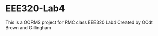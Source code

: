 # EEE320-Lab4
This is a OORMS project for RMC class EEE320 Lab4
Created by OCdt Brown and Gillingham

